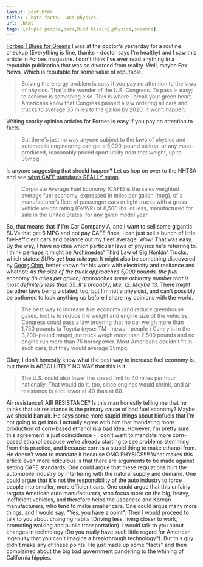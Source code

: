 ```yaml
---
layout: post.html
title: I hate facts.  And physics.
url: .html
tags: [stupid people,cars,Wind kissing,physics,science]
---
```

[Forbes | Blues for Greens](http://www.forbes.com/business/global/2008/0128/024a.html) I was at the doctor's yesterday for a routine checkup (Everything is fine, thanks - doctor says I'm healthy) and I saw this article in Forbes magazine. I don't think I've ever read anything in a reputable publication that was so divorced from reality. Well, maybe Fox News. Which is reputable for some value of reputable. 

> Solving the energy problem is easy if you pay no attention to the laws of physics. That's the wonder of the U.S. Congress. To pass is easy; to achieve is something else. This is where I break your green heart. Americans know that Congress passed a law ordering all cars and trucks to average 35 miles to the gallon by 2020. It won't happen.

Writing snarky opinion articles for Forbes is easy if you pay no attention to facts. 

> But there's just no way anyone subject to the laws of physics and automobile engineering can get a 5,000-pound pickup, or any mass-produced, reasonably priced sport utility near that weight, up to 35mpg.

Is anyone suggesting that should happen? Let us hop on over to the NHTSA and see [what CAFE standards REALLY mean](http://www.nhtsa.dot.gov/cars/rules/cafe/overview.htm). 

> Corporate Average Fuel Economy (CAFE) is the sales weighted average fuel economy, expressed in miles per gallon (mpg), of a manufacturer’s fleet of passenger cars or light trucks with a gross vehicle weight rating (GVWR) of 8,500 lbs. or less, manufactured for sale in the United States, for any given model year.

So, that means that if I'm Car Company A, and I want to sell some gigantic SUVs that get 6 MPG and not pay CAFE fines, I can just sell a bunch of little fuel-efficient cars and balance out my fleet average. Wow! That was easy. By the way, I have no idea which particular laws of physics he's referring to. I think perhaps it might be [Archimedes'](http://en.wikipedia.org/wiki/Archimedes) Third Law of Big Honkin' Trucks, which states: _SUVs get bad mileage_. It might also be something discovered by [Georg Ohm](http://en.wikipedia.org/wiki/Georg_Ohm), better known for his work with electricity and resitance and whatnot: _As the size of the truck approaches 5,000 pounds, the fuel economy (in miles per gallon) approaches some arbitrary number that is most definitely less than 35. It's probably, like, 12. Maybe 13_. There might be other laws being violated, too, but I'm not a physicist, and can't possibly be bothered to look anything up before I share my opinions with the world. 

> The best way to increase fuel economy (and reduce greenhouse gases, too) is to reduce the weight and engine size of the vehicles. Congress could pass a law ordering that no car weigh more than 1,750 pounds (a Toyota (nyse: TM - news - people ) Camry is in the 3,200-pound range), no truck weigh more than 2,500 pounds and no engine run more than 75 horsepower. Most Americans couldn't fit in such cars, but they would average 35mpg.

Okay, I don't honestly know what the best way to increase fuel economy is, but there is ABSOLUTELY NO WAY that this is it. 

> The U.S. could also lower the speed limit to 40 miles per hour nationally. That would do it, too, since engines would shrink, and air resistance is a lot lower at 40 than at 60.

Air resistance? AIR RESISTANCE? Is this man honestly telling me that he thinks that air resistance is the primary cause of bad fuel economy? Maybe we should ban air. He says some more stupid things about biofuels that I'm not going to get into. I actually agree with him that mandating more production of corn-based ethanol is a bad idea. However, I'm pretty sure this agreement is just coincidence - I don't want to mandate more corn-based ethanol because we're already starting to see problems stemming from this practice, and because corn is a stupid thing to make ethanol from. He doesn't want to mandate it because OMG PHYSICS!!!! What makes this article even more ridiculous is that there are arguments to be made against setting CAFE standards. One could argue that these regulations hurt the automobile industry by interfering with the natural supply and demand. One could argue that it's not the responsibility of the auto industry to force people into smaller, more efficient cars. One could argue that this unfairly targets American auto manufacturers, who focus more on the big, heavy, inefficient vehicles, and therefore helps the Japanese and Korean manufacturers, who tend to make smaller cars. One could argue many more things, and I would say, "Yes, you have a point". Then I would proceed to talk to you about changing habits (Driving less, living closer to work, promoting walking and public transportation). I would talk to you about changes in technology (Do you really have such little regard for American ingenuity that you can't imagine a breakthrough technology?). But this guy didn't make any of these points. He just made up some "facts" and then complained about the big bad government pandering to the whining of California hippies.
